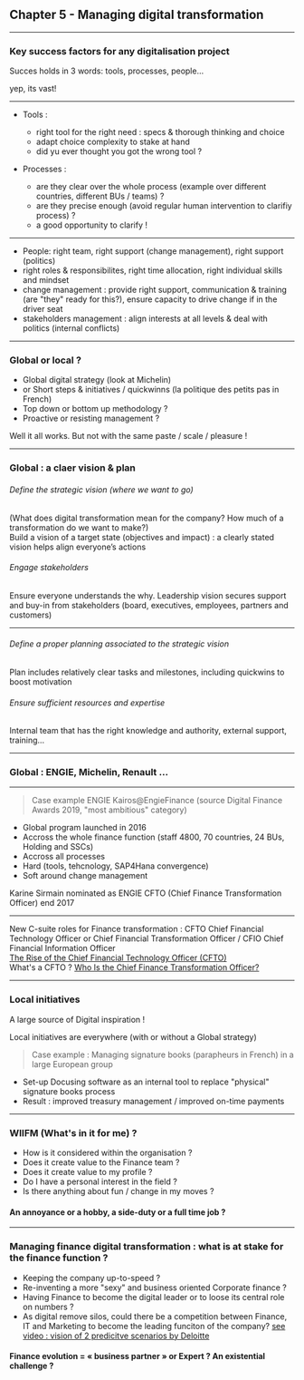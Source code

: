 ## Chapter 5 - Managing digital transformation

----

### Key success factors for any digitalisation project

Succes holds in 3 words: tools, processes, people…   

yep, its vast!

----

- Tools : 
  - right tool for the right need : specs & thorough thinking and choice
  - adapt choice complexity to stake at hand
  - did yu ever thought you got the wrong tool ?
  
- Processes : 
  - are they clear over the whole process (example over different countries, different BUs / teams) ?
  - are they precise enough (avoid regular human intervention to clarifiy process) ? 
  - a good opportunity to clarify !

----

- People: right team, right support (change management), right support (politics)
 - right roles & responsibilites, right time allocation, right individual skills and mindset
 - change management : provide right support, communication & training (are "they" ready for this?), ensure capacity to drive change if in the driver seat
 - stakeholders management : align interests at all levels & deal with politics (internal conflicts) 

----

### Global or local ?  

- Global digital strategy (look at Michelin) 
- or Short steps & initiatives / quickwinns (la politique des petits pas in French) 
- Top down or bottom up methodology ?
- Proactive or resisting management ?

Well it all works. But not with the same paste / scale / pleasure !

----

### Global : a claer vision & plan

###### Define the strategic vision (where we want to go) 
(What does digital transformation mean for the company? How much of a transformation do we want to make?)   
Build a vision of a target state (objectives and impact) : a clearly stated vision helps align everyone’s actions

###### Engage stakeholders    
Ensure everyone understands the why. Leadership vision secures support and buy-in from stakeholders (board, executives, employees, partners and customers)

----

###### Define a proper planning associated to the strategic vision    
Plan includes relatively clear tasks and milestones, including quickwins to boost motivation 

###### Ensure sufficient resources and expertise    
Internal team that has the right knowledge and authority, external support, training…

----

### Global : ENGIE, Michelin, Renault ...

----

> Case example ENGIE Kairos@EngieFinance (source Digital Finance Awards 2019, "most ambitious" category)    

- Global program launched in 2016
- Accross the whole finance function (staff 4800, 70 countries, 24 BUs, Holding and SSCs)
- Accross all processes
- Hard (tools, tehcnology, SAP4Hana convergence)
- Soft around change management

Karine Sirmain nominated as ENGIE CFTO (Chief Finance Transformation Officer) end 2017

----

New C-suite roles for Finance transformation : CFTO Chief Financial Technology Officer or Chief Financial Transformation Officer / CFIO Chief Financial Information Officer    
[The Rise of the Chief Financial Technology Officer (CFTO) ](http://www.kforceblog.com/uploads/docs/Spotlight_February.pdf)    
What's a CFTO ? [Who Is the Chief Finance Transformation Officer?](https://www.americanexpress.com/en-au/business/trends-and-insights/articles/who-is-the-chief-finance-transformation-officer/)

----

### Local initiatives

A large source of Digital inspiration !

Local initiatives are everywhere (with or without a Global strategy) 

> Case example : Managing signature books (parapheurs in French) in a large European group     

- Set-up Docusing software as an internal tool to replace "physical" signature books process   
- Result : improved treasury management / improved on-time payments

----

### WIIFM (What's in it for me) ? 
- How is it considered within the organisation ?
- Does it create value to the Finance team ?
- Does it create value to my profile ?
- Do I have a personal interest in the field ? 
- Is there anything about fun / change in my moves ?
#### An annoyance or a hobby, a side-duty or a full time job ?

----

### Managing finance digital transformation : what is at stake for the finance function ? 

- Keeping the company up-to-speed ?
- Re-inventing a more "sexy" and business oriented Corporate finance ? 
- Having Finance to become the digital leader or to loose its central role on numbers ? 
- As digital remove silos, could there be a competition between Finance, IT and Marketing to become the leading funciton of the company? [see video : vision of 2 predicitve scenarios by Deloitte](https://www.youtube.com/watch?v=hU2zyRKKZ5g)
#### Finance evolution = « business partner » or Expert ? An existential challenge ?  
